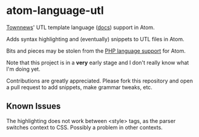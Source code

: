 # atom-language-utl
[Townnews](https://townnews.com)' UTL template language ([docs](http://help.bloxcms.com/knowledge-base/developers_corner/utl_template_language/article_f4479da4-65f3-11e5-89b3-73569e6ced8b.html)) support in Atom.

Adds syntax highlighting and (eventually) snippets to UTL files in Atom.

Bits and pieces may be stolen from the [PHP language support](https://github.com/atom/language-php.git) for Atom.

Note that this project is in a **very** early stage and I don't really know what I'm doing yet.

Contributions are greatly appreciated. Please fork this repository and open a pull request to add
snippets, make grammar tweaks, etc.

## Known Issues

The highlighting does not work between &lt;style&gt; tags, as the parser switches context to CSS. Possibly a problem in other contexts.
